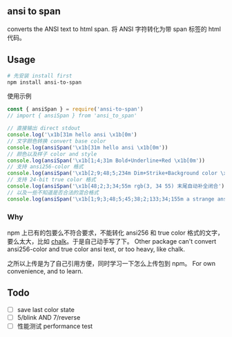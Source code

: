 ## ansi to span

converts the ANSI text to html span.
将 ANSI 字符转化为带 span 标签的 html 代码。

## Usage

``` sh
# 先安装 install first
npm install ansi-to-span
```

使用示例

``` js
const { ansiSpan } = require('ansi-to-span')
// import { ansiSpan } from 'ansi_to_span'

// 直接输出 direct stdout
console.log('\x1b[31m hello ansi \x1b[0m')
// 文字颜色转换 convert base color
console.log(ansiSpan('\x1b[31m hello ansi \x1b[0m'))
// 颜色以及样子 color and style
console.log(ansiSpan('\x1b[1;4;31m Bold+Underline+Red \x1b[0m'))
// 支持 ansi256-color 格式
console.log(ansiSpan('\x1b[2;9;48;5;234m Dim+Strike+Background color \x1b[0m'))
// 支持 24-bit true color 格式
console.log(ansiSpan('\x1b[48;2;3;34;55m rgb(3, 34 55) 末尾自动补全闭合'))
// 以及一些不知道是否合法的混合格式
console.log(ansiSpan('\x1b[1;9;3;48;5;45;38;2;133;34;155m a strange ansi format \x1b[0m'))
```

### Why

npm 上已有的包要么不符合要求，不能转化 ansi256 和 true color 格式的文字，要么太大，比如 [chalk](https://github.com/chalk/chalk)。于是自己动手写了下。
Other package can't convert ansi256-color and true color ansi text, or too heavy, like chalk.

之所以上传是为了自己引用方便，同时学习一下怎么上传包到 npm。
For own convenience, and to learn.

## Todo

- [ ] save last color state
- [ ] 5/blink AND 7/reverse
- [ ] 性能测试 performance test